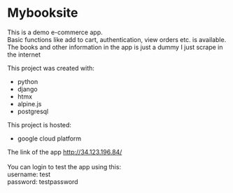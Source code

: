 # Mybooksite

This is a demo e-commerce app. <br /> 
Basic functions like add to cart, authentication, view orders etc. is available. <br />
The books and other information in the app is just a dummy I just scrape in the internet<br />

This project was created with:
* python
* django
* htmx
* alpine.js
* postgresql


This project is hosted:
* google cloud platform

The link of the app http://34.123.196.84/ <br />
<br />
You can login to test the app using this: <br />
username: test <br />
password: testpassword <br />
